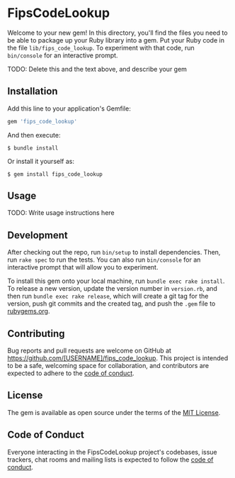 # FipsCodeLookup

Welcome to your new gem! In this directory, you'll find the files you need to be able to package up your Ruby library into a gem. Put your Ruby code in the file `lib/fips_code_lookup`. To experiment with that code, run `bin/console` for an interactive prompt.

TODO: Delete this and the text above, and describe your gem

## Installation

Add this line to your application's Gemfile:

```ruby
gem 'fips_code_lookup'
```

And then execute:

    $ bundle install

Or install it yourself as:

    $ gem install fips_code_lookup

## Usage

TODO: Write usage instructions here

## Development

After checking out the repo, run `bin/setup` to install dependencies. Then, run `rake spec` to run the tests. You can also run `bin/console` for an interactive prompt that will allow you to experiment.

To install this gem onto your local machine, run `bundle exec rake install`. To release a new version, update the version number in `version.rb`, and then run `bundle exec rake release`, which will create a git tag for the version, push git commits and the created tag, and push the `.gem` file to [rubygems.org](https://rubygems.org).

## Contributing

Bug reports and pull requests are welcome on GitHub at https://github.com/[USERNAME]/fips_code_lookup. This project is intended to be a safe, welcoming space for collaboration, and contributors are expected to adhere to the [code of conduct](https://github.com/[USERNAME]/fips_code_lookup/blob/master/CODE_OF_CONDUCT.md).

## License

The gem is available as open source under the terms of the [MIT License](https://opensource.org/licenses/MIT).

## Code of Conduct

Everyone interacting in the FipsCodeLookup project's codebases, issue trackers, chat rooms and mailing lists is expected to follow the [code of conduct](https://github.com/[USERNAME]/fips_code_lookup/blob/master/CODE_OF_CONDUCT.md).
